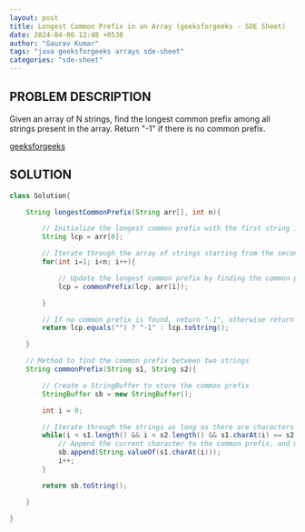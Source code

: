 ```yaml
---
layout: post
title: Longest Common Prefix in an Array (geeksforgeeks - SDE Sheet)
date: 2024-04-06 12:48 +0530
author: "Gaurav Kumar"
tags: "java geeksforgeeks arrays sde-sheet"
categories: "sde-sheet"
---
```


## PROBLEM DESCRIPTION

Given an array of N strings, find the longest common prefix among all strings present in the array. Return "-1" if there is no common prefix.

[geeksforgeeks](https://www.geeksforgeeks.org/problems/longest-common-prefix-in-an-array5129/1?page=1)

## SOLUTION

```java
class Solution{

    String longestCommonPrefix(String arr[], int n){

        // Initialize the longest common prefix with the first string in the array
        String lcp = arr[0];

        // Iterate through the array of strings starting from the second string
        for(int i=1; i<n; i++){

            // Update the longest common prefix by finding the common prefix between the current prefix and the next string
            lcp = commonPrefix(lcp, arr[i]);

        }

        // If no common prefix is found, return "-1", otherwise return the longest common prefix
        return lcp.equals("") ? "-1" : lcp.toString();

    }

    // Method to find the common prefix between two strings
    String commonPrefix(String s1, String s2){

        // Create a StringBuffer to store the common prefix
        StringBuffer sb = new StringBuffer();

        int i = 0;

        // Iterate through the strings as long as there are characters left in both strings and the characters are equal
        while(i < s1.length() && i < s2.length() && s1.charAt(i) == s2.charAt(i)){
            // Append the current character to the common prefix, and move to next char
            sb.append(String.valueOf(s1.charAt(i)));
            i++;
        }

        return sb.toString();

    }

}
```

